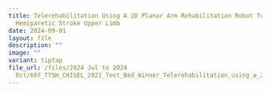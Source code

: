 ```yaml
---
title: Telerehabilitation Using A 2D Planar Arm Rehabilitation Robot for
  Hemiparetic Stroke Upper Limb
date: 2024-09-01
layout: file
description: ""
image: ""
variant: tiptap
file_url: /files/2024 Jul to 2024
  Oct/607_TTSH_CHISEL_2021_Test_Bed_Winner_Telerehabilitation_using_a_2D_planar_arm_rehabilitation_robot_for_hemiparetic_stroke.pdf
---
```


